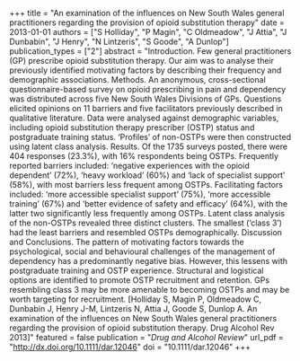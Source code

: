 +++
title = "An examination of the influences on New South Wales general practitioners regarding the provision of opioid substitution therapy"
date = 2013-01-01
authors = ["S Holliday", "P Magin", "C Oldmeadow", "J Attia", "J Dunbabin", "J Henry", "N Lintzeris", "S Goode", "A Dunlop"]
publication_types = ["2"]
abstract = "Introduction. Few general practitioners (GP) prescribe opioid substitution therapy. Our aim was to analyse their previously identified motivating factors by describing their frequency and demographic associations. Methods. An anonymous, cross-sectional questionnaire-based survey on opioid prescribing in pain and dependency was distributed across five New South Wales Divisions of GPs. Questions elicited opinions on 11 barriers and five facilitators previously described in qualitative literature. Data were analysed against demographic variables, including opioid substitution therapy prescriber (OSTP) status and postgraduate training status. ‘Profiles’ of non-OSTPs were then constructed using latent class analysis. Results. Of the 1735 surveys posted, there were 404 responses (23.3%), with 16% respondents being OSTPs. Frequently reported barriers included: ‘negative experiences with the opioid dependent’ (72%), ‘heavy workload’ (60%) and ‘lack of specialist support’ (58%), with most barriers less frequent among OSTPs. Facilitating factors included: ‘more accessible specialist support’ (75%), ‘more accessible training’ (67%) and ‘better evidence of safety and efficacy’ (64%), with the latter two significantly less frequently among OSTPs. Latent class analysis of the non-OSTPs revealed three distinct clusters. The smallest (‘class 3’) had the least barriers and resembled OSTPs demographically. Discussion and Conclusions. The pattern of motivating factors towards the psychological, social and behavioural challenges of the management of dependency has a predominantly negative bias. However, this lessens with postgraduate training and OSTP experience. Structural and logistical options are identified to promote OSTP recruitment and retention. GPs resembling class 3 may be more amenable to becoming OSTPs and may be worth targeting for recruitment. [Holliday S, Magin P, Oldmeadow C, Dunbabin J, Henry J-M, Lintzeris N, Attia J, Goode S, Dunlop A. An examination of the influences on New South Wales general practitioners regarding the provision of opioid substitution therapy. Drug Alcohol Rev 2013]"
featured = false
publication = "*Drug and Alcohol Review*"
url_pdf = "http://dx.doi.org/10.1111/dar.12046"
doi = "10.1111/dar.12046"
+++

